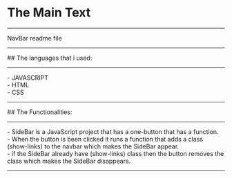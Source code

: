 # The Main Text
<hr>
NavBar readme file
<hr>
## The languages that i used:
<hr>
- JAVASCRIPT<br>
- HTML<br>
- CSS<br>
<hr>
## The Functionalities:
<hr>
- SideBar is a JavaScript project that has a one-button that has a function.<br>
- When the button is been clicked it runs a function that adds a class (show-links) to the navbar which makes the SideBar appear.<br>
- if the SideBar already have (show-links) class then the button removes the class which makes the SideBar disappears.<br>
<hr>
